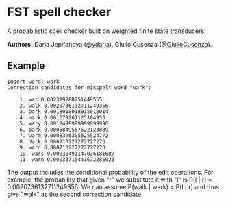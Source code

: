 # FST spell checker
A probabilistic spell checker built on weighted finite state transducers.  
  
**Authors:** Darja Jepifanova ([@ydarja](https://github.com/ydarja)), Giulio Cusenza ([@GiulioCusenza](https://github.com/GiulioCusenza)).

## Example
```
Insert word: wark
Correction candidates for misspelt word "wark":

	1. war 0.002319288751449555
	2. walk 0.0020736132711249356
	3. bark 0.0018018018018018014
	4. mark 0.001679261125104953
	5. wary 0.0012499999999999996
	6. park 0.0008849557522123889
	7. warm 0.0008396305625524772
	8. dark 0.000710227272727273
	9. ward 0.000710227272727273
	10. wars 0.00038491147036181687
	11. warn 0.00033715441672285923
```
The output includes the conditional probability of the edit operations. For example, the probability that given "r" we substitute it with "l" is P(l | r) = 0.0020736132711249356. We can assume P(walk | wark) = P(l | r) and thus give "walk" as the second correction candidate.
